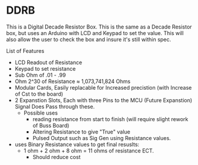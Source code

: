 # DDRB 
This is a Digital Decade Resistor Box. This is the same as a Decade Resistor box, but uses an Arduino with LCD and Keypad to set the value. This will also allow the user to check the box and insure it's still within spec.

List of Features
  - LCD Readout of Resistance
  - Keypad to set resistance
  - Sub Ohm of .01 - .99 
  - Ohm 2^30 of Resistance ≈ 1,073,741,824 Ohms
  - Modular Cards, Easily replacable for Increased precistion (with Increase of Cst to the board)
  - 2 Expanstion Slots, Each with three Pins to the MCU (Future Expanstion) Signal Does Pass through these.
    - Possible uses
      - reading resistance from start to finish (will require slight rework of Buss Board)
      - Altering Resistance to give "True" value
      - Pulsed Output such as Sig Gen using Resistance values.
  - uses Binary Resistance values to get final resuslts:
    - 1 ohm + 2 ohm + 8 ohm = 11 ohms of resistance ECT. 
      - Should reduce cost
